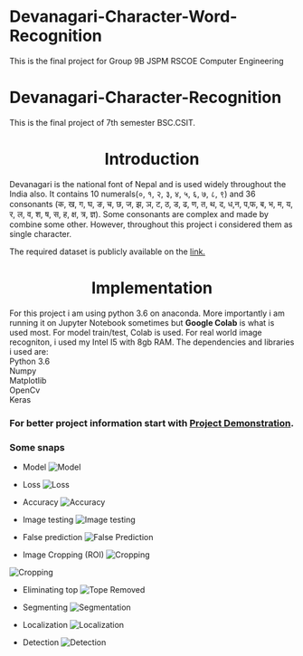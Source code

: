 # Devanagari-Character-Word-Recognition
This is the final project for Group 9B JSPM RSCOE Computer Engineering

# Devanagari-Character-Recognition
This is the final project of 7th semester BSC.CSIT.
<h1 align = 'center'>Introduction</h1>
Devanagari is the national font of Nepal and is used widely throughout the India also. It contains 10 numerals(०, १, २, ३, ४, ५, ६, ७, ८, ९) and 36 consonants (क, ख, ग, घ, ङ, च, छ, ज, झ, ञ, ट, ठ, ड, ढ, ण, त, थ, द, ध,न, प,फ, ब, भ, म, य, र, ल, व, श, ष, स, ह, क्ष, त्र, ज्ञ). Some consonants are complex and made by combine some other. However, throughout this project i considered them as single character.

The required dataset is publicly available on the <a href = 'https://web.archive.org/web/20160307001701/http://cvresearchnepal.com/wordpress/dhcd/'> link.</a> 

<h1 align = 'center'> Implementation </h1>
For this project i am using python 3.6 on anaconda. More importantly i am running it on Jupyter Notebook sometimes but <strong>Google Colab</strong> is what is used most. For model train/test, Colab is used. For real world image recogniton, i used my Intel I5 with 8gb RAM. The dependencies and libraries i used are:<br>
Python 3.6<br>
Numpy<br>
Matplotlib<br>
OpenCv<br>
Keras <br>

<h3>For better project information start with <a href = "https://github.com/q-viper/Devanagari-Character-Word-Recognition/blob/master/Proj_demonstration.ipynb">Project Demonstration</a>.<br></h3> 
<h3> Some snaps</h3>

* Model
![Model](assests/1.png)

* Loss
![Loss](assests/2.jpg)

* Accuracy
![Accuracy](assests/3.png)

* Image testing
![Image testing](assests/4.png)

* False prediction
![False Prediction](assests/5.png)

* Image Cropping (ROI)
![Cropping](assests/border.png)

![Cropping](assests/cropped.png)

* Eliminating top
![Tope Removed](assests/toplose.png)

* Segmenting
![Segmentation](assests/segmentingtest.PNG)

* Localization
![Localization](assests/improvedloc.jpg)

* Detection
![Detection](assests/detection.png)
